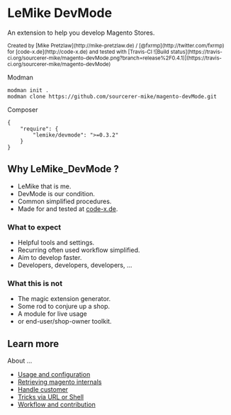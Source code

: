 # LeMike DevMode

An extension to help you develop Magento Stores.

<small>
    Created by [Mike Pretzlaw](http://mike-pretzlaw.de) / [@fxrmp](http://twitter.com/fxrmp)
    for [code-x.de](http://code-x.de) and tested with
    [Travis-CI ![Build status](https://travis-ci.org/sourcerer-mike/magento-devMode.png?branch=release%2F0.4.1)](https://travis-ci.org/sourcerer-mike/magento-devMode)
</small>


Modman

```
modman init .
modman clone https://github.com/sourcerer-mike/magento-devMode.git
```


Composer
```
{
    "require": {
        "lemike/devmode": ">=0.3.2"
    }
}
```


## Why LeMike_DevMode ?

- LeMike that is me.
- DevMode is our condition.
- Common simplified procedures.
- Made for and tested at [code-x.de](http://code-x.de).


### What to expect

- Helpful tools and settings.
- Recurring often used workflow simplified.
- Aim to develop faster.
- Developers, developers, developers, ...


### What this is not

- The magic extension generator.
- Some rod to conjure up a shop.
- A module for live usage
- or end-user/shop-owner toolkit.


## Learn more

About ...

- [Usage and configuration](tree/master/doc/10-general.md)
- [Retrieving magento internals](tree/master/doc/30-core.md)
- [Handle customer](tree/master/doc/40-customer.md)
- [Tricks via URL or Shell](tree/master/doc/60-additional.md)
- [Workflow and contribution](tree/master/doc/90-devmode.md)
